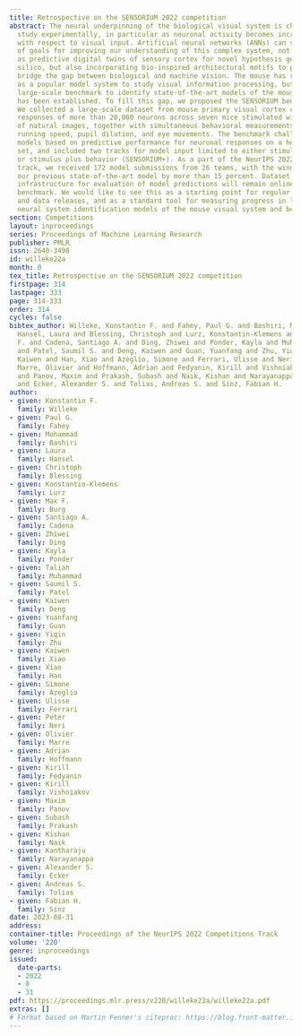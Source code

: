 ```yaml
---
title: Retrospective on the SENSORIUM 2022 competition
abstract: The neural underpinning of the biological visual system is challenging to
  study experimentally, in particular as neuronal activity becomes increasingly nonlinear
  with respect to visual input. Artificial neural networks (ANNs) can serve a variety
  of goals for improving our understanding of this complex system, not only serving
  as predictive digital twins of sensory cortex for novel hypothesis generation in
  silico, but also incorporating bio-inspired architectural motifs to progressively
  bridge the gap between biological and machine vision. The mouse has recently emerged
  as a popular model system to study visual information processing, but no standardized
  large-scale benchmark to identify state-of-the-art models of the mouse visual system
  has been established. To fill this gap, we proposed the SENSORIUM benchmark competition.
  We collected a large-scale dataset from mouse primary visual cortex containing the
  responses of more than 28,000 neurons across seven mice stimulated with thousands
  of natural images, together with simultaneous behavioral measurements that include
  running speed, pupil dilation, and eye movements. The benchmark challenge ranked
  models based on predictive performance for neuronal responses on a held-out test
  set, and included two tracks for model input limited to either stimulus only (SENSORIUM)
  or stimulus plus behavior (SENSORIUM+). As a part of the NeurIPS 2022 competition
  track, we received 172 model submissions from 26 teams, with the winning teams improving
  our previous state-of-the-art model by more than 15 percent. Dataset access and
  infrastructure for evaluation of model predictions will remain online as an ongoing
  benchmark. We would like to see this as a starting point for regular challenges
  and data releases, and as a standard tool for measuring progress in large-scale
  neural system identification models of the mouse visual system and beyond.
section: Competitions
layout: inproceedings
series: Proceedings of Machine Learning Research
publisher: PMLR
issn: 2640-3498
id: willeke22a
month: 0
tex_title: Retrospective on the SENSORIUM 2022 competition
firstpage: 314
lastpage: 333
page: 314-333
order: 314
cycles: false
bibtex_author: Willeke, Konstantin F. and Fahey, Paul G. and Bashiri, Mohammad and
  Hansel, Laura and Blessing, Christoph and Lurz, Konstantin-Klemens and Burg, Max
  F. and Cadena, Santiago A. and Ding, Zhiwei and Ponder, Kayla and Muhammad, Taliah
  and Patel, Saumil S. and Deng, Kaiwen and Guan, Yuanfang and Zhu, Yiqin and Xiao,
  Kaiwen and Han, Xiao and Azeglio, Simone and Ferrari, Ulisse and Neri, Peter and
  Marre, Olivier and Hoffmann, Adrian and Fedyanin, Kirill and Vishniakov, Kirill
  and Panov, Maxim and Prakash, Subash and Naik, Kishan and Narayanappa, Kantharaju
  and Ecker, Alexander S. and Tolias, Andreas S. and Sinz, Fabian H.
author:
- given: Konstantin F.
  family: Willeke
- given: Paul G.
  family: Fahey
- given: Mohammad
  family: Bashiri
- given: Laura
  family: Hansel
- given: Christoph
  family: Blessing
- given: Konstantin-Klemens
  family: Lurz
- given: Max F.
  family: Burg
- given: Santiago A.
  family: Cadena
- given: Zhiwei
  family: Ding
- given: Kayla
  family: Ponder
- given: Taliah
  family: Muhammad
- given: Saumil S.
  family: Patel
- given: Kaiwen
  family: Deng
- given: Yuanfang
  family: Guan
- given: Yiqin
  family: Zhu
- given: Kaiwen
  family: Xiao
- given: Xiao
  family: Han
- given: Simone
  family: Azeglio
- given: Ulisse
  family: Ferrari
- given: Peter
  family: Neri
- given: Olivier
  family: Marre
- given: Adrian
  family: Hoffmann
- given: Kirill
  family: Fedyanin
- given: Kirill
  family: Vishniakov
- given: Maxim
  family: Panov
- given: Subash
  family: Prakash
- given: Kishan
  family: Naik
- given: Kantharaju
  family: Narayanappa
- given: Alexander S.
  family: Ecker
- given: Andreas S.
  family: Tolias
- given: Fabian H.
  family: Sinz
date: 2023-08-31
address:
container-title: Proceedings of the NeurIPS 2022 Competitions Track
volume: '220'
genre: inproceedings
issued:
  date-parts:
  - 2022
  - 8
  - 31
pdf: https://proceedings.mlr.press/v220/willeke22a/willeke22a.pdf
extras: []
# Format based on Martin Fenner's citeproc: https://blog.front-matter.io/posts/citeproc-yaml-for-bibliographies/
---
```

